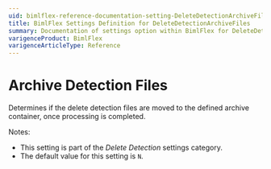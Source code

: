 ```yaml
---
uid: bimlflex-reference-documentation-setting-DeleteDetectionArchiveFiles
title: BimlFlex Settings Definition for DeleteDetectionArchiveFiles
summary: Documentation of settings option within BimlFlex for DeleteDetectionArchiveFiles
varigenceProduct: BimlFlex
varigenceArticleType: Reference
---
```


# Archive Detection Files

Determines if the delete detection files are moved to the defined archive container, once processing is completed.

Notes:

* This setting is part of the *Delete Detection* settings category.
* The default value for this setting is `N`.
